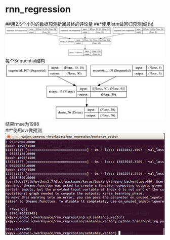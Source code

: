 # rnn_regression
##用2.5个小时的数据预测新闻最终的评论量
##*使用lstm做回归预测(结构)
 ![image](https://github.com/yxzero/rnn_regression/blob/master/model.png)
 每个Sequential结构<br />
 ![image](https://github.com/yxzero/rnn_regression/blob/master/model_lstm.png)
 结果rmse为1988<br />
 ##*使用svr做预测
 ![image](https://github.com/yxzero/rnn_regression/blob/master/sentence_vector/svm_%E7%BB%93%E6%9E%9C/svm_result.png)
